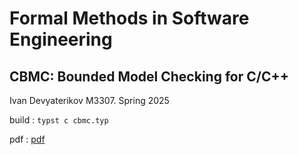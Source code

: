 # Formal Methods in Software Engineering

## CBMC: Bounded Model Checking for C/C++
  
Ivan Devyaterikov M3307. Spring 2025

build : `typst c cbmc.typ`

pdf : [pdf](./cbmc.pdf)